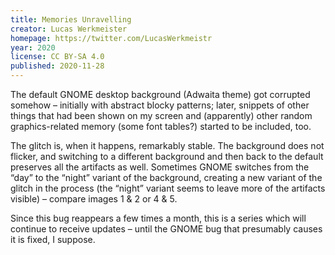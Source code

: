 ```yaml
---
title: Memories Unravelling
creator: Lucas Werkmeister
homepage: https://twitter.com/LucasWerkmeistr
year: 2020
license: CC BY-SA 4.0
published: 2020-11-28
---
```


The default GNOME desktop background (Adwaita theme) got corrupted somehow – initially with abstract blocky patterns; later, snippets of other things that had been shown on my screen and (apparently) other random graphics-related memory (some font tables?) started to be included, too.

The glitch is, when it happens, remarkably stable. The background does not flicker, and switching to a different background and then back to the default preserves all the artifacts as well. Sometimes GNOME switches from the “day” to the “night” variant of the background, creating a new variant of the glitch in the process (the “night” variant seems to leave more of the artifacts visible) – compare images 1 & 2 or 4 & 5.

Since this bug reappears a few times a month, this is a series which will continue to receive updates – until the GNOME bug that presumably causes it is fixed, I suppose.
